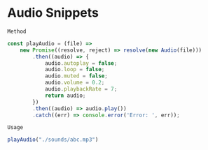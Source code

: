 # Audio Snippets

`Method`

```javascript
const playAudio = (file) =>
	new Promise((resolve, reject) => resolve(new Audio(file)))
		.then((audio) => {
			audio.autoplay = false;
			audio.loop = false;
			audio.muted = false;
			audio.volume = 0.2;
			audio.playbackRate = 7;
			return audio;
		})
		.then((audio) => audio.play())
		.catch((err) => console.error('Error: ', err));
```

`Usage`

```javascript
playAudio("./sounds/abc.mp3")
```